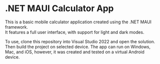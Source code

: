 # .NET MAUI Calculator App
This is a basic mobile calculator application created using the .NET MAUI framework.<br>
It features a full user interface, with support for light and dark modes.

To use, clone this repository into Visual Studio 2022 and open the solution. Then build the project on selected device.
The app can run on Windows, Mac, and iOS, however, it was created and tested on a virtual Android device.

